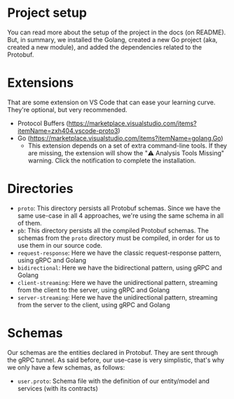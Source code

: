 # Project setup

You can read more about the setup of the project in the docs (on README). But, in summary, we installed the Golang, created a new Go project (aka, created a new module), and added the dependencies related to the Protobuf.

# Extensions

That are some extension on VS Code that can ease your learning curve. They're optional, but very recommended.

- Protocol Buffers (https://marketplace.visualstudio.com/items?itemName=zxh404.vscode-proto3)
- Go (https://marketplace.visualstudio.com/items?itemName=golang.Go)
  - This extension depends on a set of extra command-line tools. If they are missing, the extension will show the "⚠️ Analysis Tools Missing" warning. Click the notification to complete the installation.

# Directories

- `proto`: This directory persists all Protobuf schemas. Since we have the same use-case in all 4 approaches, we're using the same schema in all of them.
- `pb`: This directory persists all the compiled Protobuf schemas. The schemas from the `proto` directory must be compiled, in order for us to use them in our source code.
- `request-response`: Here we have the classic request-response pattern, using gRPC and Golang
- `bidirectional`: Here we have the bidirectional pattern, using gRPC and Golang
- `client-streaming`: Here we have the unidirectional pattern, streaming from the client to the server, using gRPC and Golang
- `server-streaming`: Here we have the unidirectional pattern, streaming from the server to the client, using gRPC and Golang

# Schemas

Our schemas are the entities declared in Protobuf. They are sent through the gRPC tunnel. As said before, our use-case is very simplistic, that's why we only have a few schemas, as follows:

- `user.proto`: Schema file with the definition of our entity/model and services (with its contracts)
